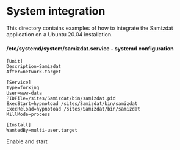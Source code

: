 # System integration

This directory contains examples of how to integrate the Samizdat application on a Ubuntu 20.04 installation.

#### /etc/systemd/system/samizdat.service - systemd configuration
```
[Unit]
Description=Samizdat
After=network.target

[Service]
Type=forking
User=www-data
PIDFile=/sites/Samizdat/bin/samizdat.pid
ExecStart=hypnotoad /sites/Samizdat/bin/samizdat
ExecReload=hypnotoad /sites/Samizdat/bin/samizdat
KillMode=process

[Install]
WantedBy=multi-user.target
```

Enable and start